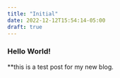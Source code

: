 ```yaml
---
title: "Initial"
date: 2022-12-12T15:54:14-05:00
draft: true
---
```


### Hello World!
**this is a test post for my new blog.
